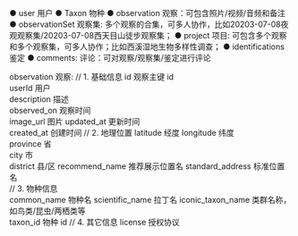 ● user 用户
● Taxon 物种
● observation 观察：可包含照片/视频/音频和备注
● observationSet 观察集: 多个观察的合集，可多人协作，比如20203-07-08夜观观察集/20203-07-08西天目山徒步观察集；
● project  项目: 可包含多个观察和多个观察集，可多人协作；比如西溪湿地生物多样性调查；
● identifications 鉴定
● comments: 评论：可对观察/观察集/鉴定进行评论

observation 观察:
// 1. 基础信息
id	观察主键 id		
userId	用户		
description	描述		
observed_on	观察时间		
image_url	图片
updated_at	更新时间		
created_at	创建时间
// 2. 地理位置
latitude	经度
longitude	纬度	
province	省	
city	市	
district	县/区	
recommend_name	推荐展示位置名	
standard_address	标准位置名	
// 3. 物种信息	
common_name	物种名
scientific_name	拉丁名	
iconic_taxon_name	类群名称，如鸟类/昆虫/两栖类等	
taxon_id	物种 id
// 4. 其它信息
license	授权协议